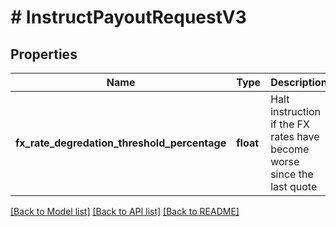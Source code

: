 # # InstructPayoutRequestV3

## Properties

Name | Type | Description | Notes
------------ | ------------- | ------------- | -------------
**fx_rate_degredation_threshold_percentage** | **float** | Halt instruction if the FX rates have become worse since the last quote | [optional]

[[Back to Model list]](../../README.md#models) [[Back to API list]](../../README.md#endpoints) [[Back to README]](../../README.md)
